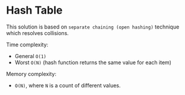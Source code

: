 # Hash Table

This solution is based on `separate chaining (open hashing)` technique which resolves collisions.

Time complexity:

- General `O(1)`
- Worst `O(N)` (hash function returns the same value for each item)

Memory complexity:

- `O(N)`, where `N` is a count of different values.

